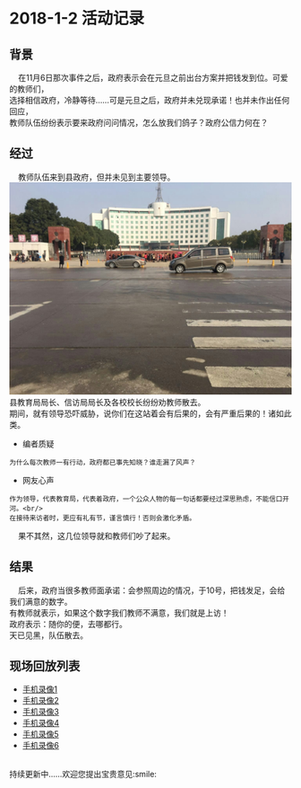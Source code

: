 # 2018-1-2 活动记录
## 背景
    在11月6日那次事件之后，政府表示会在元旦之前出台方案并把钱发到位。可爱的教师们，<br/>
选择相信政府，冷静等待……可是元旦之后，政府并未兑现承诺！也并未作出任何回应，<br/>
教师队伍纷纷表示要来政府问问情况，怎么放我们鸽子？政府公信力何在？<br/>

## 经过
    教师队伍来到县政府，但并未见到主要领导。<br/>
    ![](https://github.com/25thAssociation/LuJiang/blob/master/2018-1-2-Activity/2017123111mmexport1515475753170.jpg)
    县教育局局长、信访局局长及各校校长纷纷劝教师散去。<br/>
期间，就有领导恐吓威胁，说你们在这站着会有后果的，会有严重后果的！诸如此类。<br/>
- 编者质疑
```
为什么每次教师一有行动，政府都已事先知晓？谁走漏了风声？
```
- 网友心声
```
作为领导，代表教育局，代表着政府，一个公众人物的每一句话都要经过深思熟虑，不能信口开河。<br/>
在接待来访者时，更应有礼有节，谨言慎行！否则会激化矛盾。
```
    果不其然，这几位领导就和教师们吵了起来。<br/>
    
## 结果
    后来，政府当很多教师面承诺：会参照周边的情况，于10号，把钱发足，会给我们满意的数字。<br/>
    有教师就表示，如果这个数字我们教师不满意，我们就是上访！<br/>
    政府表示：随你的便，去哪都行。<br/>
    天已见黑，队伍散去。<br/>
## 现场回放列表
- [手机录像1](https://github.com/25thAssociation/LuJiang/raw/master/2018-1-2-Activity/201801021515544728491.mp4)
- [手机录像2](https://github.com/25thAssociation/LuJiang/raw/master/2018-1-2-Activity/201801021515544742226.mp4)
- [手机录像3](https://github.com/25thAssociation/LuJiang/raw/master/2018-1-2-Activity/201801021515544773307.mp4)
- [手机录像4](https://github.com/25thAssociation/LuJiang/raw/master/2018-1-2-Activity/201801021515544786443.mp4)
- [手机录像5](https://github.com/25thAssociation/LuJiang/raw/master/2018-1-2-Activity/201801021515544798077.mp4)
- [手机录像6](https://github.com/25thAssociation/LuJiang/raw/master/2018-1-2-Activity/201801021515544808423.mp4)
<br/>
持续更新中……欢迎您提出宝贵意见:smile:
